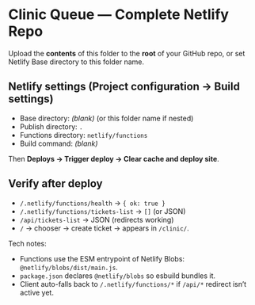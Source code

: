 # Clinic Queue — Complete Netlify Repo

Upload the **contents** of this folder to the **root** of your GitHub repo, or set Netlify Base directory to this folder name.

## Netlify settings (Project configuration → Build settings)
- Base directory: *(blank)* (or this folder name if nested)
- Publish directory: `.`
- Functions directory: `netlify/functions`
- Build command: *(blank)*

Then **Deploys → Trigger deploy → Clear cache and deploy site**.

## Verify after deploy
- `/.netlify/functions/health` → `{ ok: true }`
- `/.netlify/functions/tickets-list` → `[]` (or JSON)
- `/api/tickets-list` → JSON (redirects working)
- `/` → chooser → create ticket → appears in `/clinic/`.

Tech notes:
- Functions use the ESM entrypoint of Netlify Blobs: `@netlify/blobs/dist/main.js`.
- `package.json` declares `@netlify/blobs` so esbuild bundles it.
- Client auto-falls back to `/.netlify/functions/*` if `/api/*` redirect isn’t active yet.
